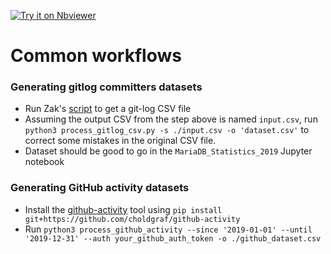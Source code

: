 [![Try it on Nbviewer](https://img.shields.io/badge/MariaDB_Statistics_2019-jupyter_notebook-blue?logo=jupyter)](https://nbviewer.jupyter.org/github/robertbindar/mariadb.org-tools/blob/master/reporting/MDBF_Statistics_2019.ipynb?flush_cache=true)

# Common workflows

### Generating gitlog committers datasets
* Run Zak's [script](https://github.com/zakgreant/mariadb.org-tools/tree/master/reporting) to get a git-log CSV file
* Assuming the output CSV from the step above is named `input.csv`, run `python3 process_gitlog_csv.py -s ./input.csv -o 'dataset.csv'` to correct some mistakes in the original CSV  file.
* Dataset should be good to go in the `MariaDB_Statistics_2019` Jupyter notebook

### Generating GitHub activity datasets
* Install the [github-activity](https://github.com/choldgraf/github-activity) tool using `pip install git+https://github.com/choldgraf/github-activity`
* Run `python3 process_github_activity --since '2019-01-01' --until '2019-12-31' --auth your_github_auth_token -o ./github_dataset.csv`
